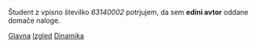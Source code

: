 Študent z vpisno številko _63140002_ potrjujem, da sem __edini avtor__ oddane domače naloge.

[Glavna](https://rawgit.com/baralj/stroboskop/master/stroboskop.html)
[Izgled](https://rawgit.com/baralj/stroboskop/izgled/stroboskop.html)
[Dinamika](https://rawgit.com/baralj/stroboskop/dinamika/stroboskop.html)
